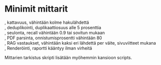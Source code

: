 # Minimit mittarit

, kattavuus, vähintään kolme hakulähdettä  
, deduplikointi, duplikaattiosuus alle 5 prosenttia  
, seulonta, recall vähintään 0.9 tai sovitun mukaan  
, PDF parsinta, onnistumisprosentti vähintään 80  
, RAG vastaukset, vähintään kaksi eri lähdettä per väite, sivuviitteet mukana  
, Renderöinti, raportti kääntyy ilman virheitä

Mittarien tarkistus skripti lisätään myöhemmin kansioon scripts.
